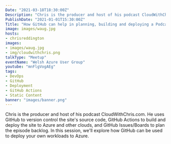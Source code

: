 ```yaml
---
Date: "2021-03-18T18:30:00Z"
Description: "Chris is the producer and host of his podcast CloudWithChris.com. He uses GitHub to version control the site's source code, GitHub Actions to build and deploy the site to Azure and other clouds, and GitHub Issues/Boards to plan the episode backlog. In this session, we'll explore how GitHub can be used to deploy your own workloads to Azure"
PublishDate: "2021-01-01T15:30:00Z"
Title: "How GitHub can help in planning, building and deploying a Podcast/Blog site"
image: images/waug.jpg
hosts:
- chrisreddington
images:
- images/waug.jpg
- img/cloudwithchris.png
talkType: "Meetup"
eventName: "Welsh Azure User Group"
youtube: "mnFlgVogAEg"
tags:
- DevOps
- GitHub
- Deployment
- GitHub Actions
- Static Content
banner: "images/banner.png"
---
```

Chris is the producer and host of his podcast CloudWithChris.com. He uses GitHub to version control the site's source code, GitHub Actions to build and deploy the site to Azure and other clouds, and GitHub Issues/Boards to plan the episode backlog. In this session, we'll explore how GitHub can be used to deploy your own workloads to Azure.
